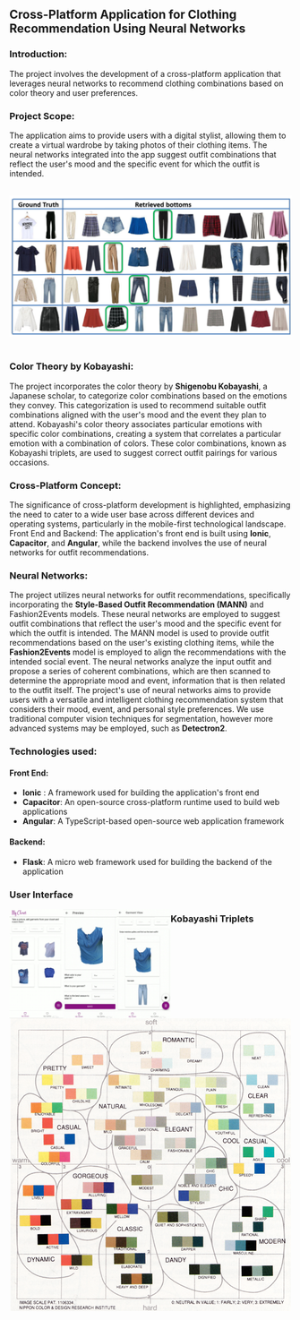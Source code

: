 ## Cross-Platform Application for Clothing Recommendation Using Neural Networks

### Introduction:
The project involves the development of a cross-platform application that leverages neural networks to recommend clothing combinations based on color theory and user preferences. 

### Project Scope:
The application aims to provide users with a digital stylist, allowing them to create a virtual wardrobe by taking photos of their clothing items. The neural networks integrated into the app suggest outfit combinations that reflect the user's mood and the specific event for which the outfit is intended. 

<br>
<div align="center">
    <img src="assets/retrieve.PNG"  alt="Kobayashi Triplets"/>
</div>
<br> 

### Color Theory by Kobayashi:
The project incorporates the color theory by **Shigenobu Kobayashi**, a Japanese scholar, to categorize color combinations based on the emotions they convey. This categorization is used to recommend suitable outfit combinations aligned with the user's mood and the event they plan to attend. Kobayashi's color theory associates particular emotions with specific color combinations, creating a system that correlates a particular emotion with a combination of colors. These color combinations, known as Kobayashi triplets, are used to suggest correct outfit pairings for various occasions.

### Cross-Platform Concept:
The significance of cross-platform development is highlighted, emphasizing the need to cater to a wide user base across different devices and operating systems, particularly in the mobile-first technological landscape. Front End and Backend:
The application's front end is built using **Ionic**, **Capacitor**, and **Angular**, while the backend involves the use of neural networks for outfit recommendations.

### Neural Networks:
The project utilizes neural networks for outfit recommendations, specifically incorporating the **Style-Based Outfit Recommendation (MANN)** and Fashion2Events models. These neural networks are employed to suggest outfit combinations that reflect the user's mood and the specific event for which the outfit is intended. The MANN model is used to provide outfit recommendations based on the user's existing clothing items, while the **Fashion2Events** model is employed to align the recommendations with the intended social event. The neural networks analyze the input outfit and propose a series of coherent combinations, which are then scanned to determine the appropriate mood and event, information that is then related to the outfit itself. The project's use of neural networks aims to provide users with a versatile and intelligent clothing recommendation system that considers their mood, event, and personal style preferences. We use traditional computer vision techniques for segmentation, however more advanced systems may be employed, such as **Detectron2**.

### Technologies used:

#### Front End:
- **Ionic** : A framework used for building the application's front end
- **Capacitor**: An open-source cross-platform runtime used to build web applications
- **Angular**: A TypeScript-based open-source web application framework

#### Backend:
- **Flask**: A micro web framework used for building the backend of the application</li>

### User Interface
<div align="center">
<img src="assets/1.jpeg" alt="Image 1" style="float: left; width: 10vw;" />
<img src="assets/2.jpeg" alt="Image 2" style="float: left; width: 10vw;" />
<img src="assets/3.jpeg" alt="Image 3" style="float: left; width: 10vw;" />
</div>

### Kobayashi Triplets
<br>
<div align="center">
    <img src="assets/triplets.png"  alt="Kobayashi Triplets"/>
</div>
<br> 
 
